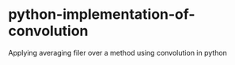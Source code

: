 # python-implementation-of-convolution

Applying averaging filer over a method using convolution in python
